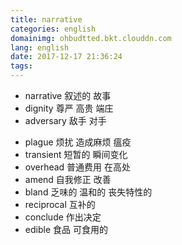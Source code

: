 ```yaml
---
title: narrative
categories: english
domainimg: ohbudtted.bkt.clouddn.com
lang: english
date: 2017-12-17 21:36:24
tags:
---
```

*  narrative 叙述的 故事
*  dignity 尊严 高贵 端庄
*  adversary 敌手 对手
<!-- more -->
*  plague 烦扰 造成麻烦 瘟疫
*  transient 短暂的 瞬间变化
*  overhead 普通费用 在高处
*  amend 自我修正 改善
*  bland 乏味的 温和的 丧失特性的
*  reciprocal 互补的
*  conclude 作出决定
*  edible 食品 可食用的
